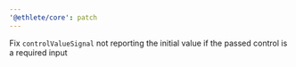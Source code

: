 ```yaml
---
'@ethlete/core': patch
---
```


Fix `controlValueSignal` not reporting the initial value if the passed control is a required input
